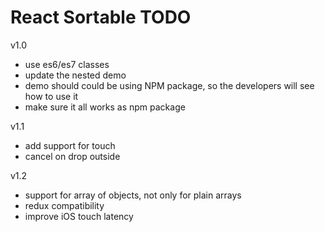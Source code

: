 # React Sortable TODO


v1.0

- use es6/es7 classes
- update the nested demo
- demo should could be using NPM package, so the developers will see how to use it
- make sure it all works as npm package


v1.1
- add support for touch
- cancel on drop outside

v1.2
- support for array of objects, not only for plain arrays
- redux compatibility
- improve iOS touch latency